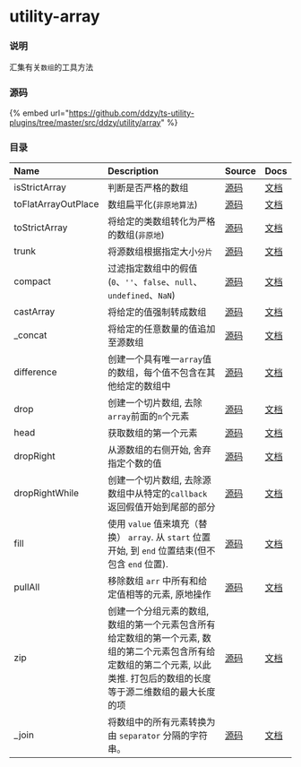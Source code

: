 # utility-array

### 说明

汇集有关`数组`的工具方法

### 源码

{% embed url="https://github.com/ddzy/ts-utility-plugins/tree/master/src/ddzy/utility/array" %}

### 目录

| Name | Description | Source | Docs |
| :--- | :--- | :--- | :--- |
| isStrictArray | 判断是否严格的数组 | [源码](https://github.com/ddzy/ts-utility-plugins/tree/master/src/ddzy/utility/array/toStrictArray) | [文档](isstrictarray.md) |
| toFlatArrayOutPlace | 数组扁平化\(`非原地算法`\) | [源码](https://github.com/ddzy/ts-utility-plugins/tree/master/src/ddzy/utility/array/toFlatArrayOutPlace) | [文档](toflatarrayoutplace.md) |
| toStrictArray | 将给定的类数组转化为严格的数组\(`非原地`\) | [源码](https://github.com/ddzy/ts-utility-plugins/tree/master/src/ddzy/utility/array/toStrictArray) | [文档](tostrictarray.md) |
| trunk | 将源数组根据指定大小`分片` | [源码](https://github.com/ddzy/ts-utility-plugins/tree/master/src/ddzy/utility/array/trunk) | [文档](trunk.md) |
| compact | 过滤指定数组中的假值\(`0`、`''`、`false`、`null`、`undefined`、`NaN`\) | [源码](https://github.com/ddzy/ts-utility-plugins/tree/master/src/ddzy/utility/array/compact) | [文档](compact.md) |
| castArray | 将给定的值强制转成数组 | [源码](https://github.com/ddzy/ts-utility-plugins/tree/master/src/ddzy/utility/array/castArray) | [文档](castarray.md) |
| \_concat | 将给定的任意数量的值追加至源数组 | [源码](https://github.com/ddzy/ts-utility-plugins/tree/master/src/ddzy/utility/array/_concat) | [文档](_concat.md) |
| difference | 创建一个具有唯一`array`值的数组，每个值不包含在其他给定的数组中 | [源码](https://github.com/ddzy/ts-utility-plugins/tree/master/src/ddzy/utility/array/difference) | [文档](difference.md) |
| drop | 创建一个切片数组, 去除`array`前面的`n`个元素 | [源码](https://github.com/ddzy/ts-utility-plugins/tree/master/src/ddzy/utility/array/drop) | [文档](drop.md) |
| head | 获取数组的第一个元素 | [源码](https://github.com/ddzy/ts-utility-plugins/tree/master/src/ddzy/utility/array/head) | [文档](head.md) |
| dropRight | 从源数组的右侧开始, 舍弃指定个数的值 | [源码](https://github.com/ddzy/ts-utility-plugins/tree/master/src/ddzy/utility/array/dropRight) | [文档](dropright.md) |
| dropRightWhile | 创建一个切片数组, 去除源数组中从特定的`callback`返回假值开始到尾部的部分 | [源码](https://github.com/ddzy/ts-utility-plugins/tree/master/src/ddzy/utility/array/dropRightWhile) | [文档](droprightwhile.md) |
| fill | 使用 `value` 值来填充（替换） `array`. 从 `start` 位置开始, 到 `end` 位置结束\(但不包含 `end` 位置\). | [源码](https://github.com/ddzy/ts-utility-plugins/tree/master/src/ddzy/utility/array/fill) | [文档](fill.md) |
| pullAll | 移除数组 `arr` 中所有和给定值相等的元素, 原地操作 | [源码](https://github.com/ddzy/ts-utility-plugins/tree/master/src/ddzy/utility/array/pullAll) | [文档](pullall.md) |
| zip | 创建一个分组元素的数组, 数组的第一个元素包含所有给定数组的第一个元素, 数组的第二个元素包含所有给定数组的第二个元素, 以此类推. 打包后的数组的长度等于源二维数组的最大长度的项 | [源码](https://github.com/ddzy/ts-utility-plugins/tree/master/src/ddzy/utility/array/zip) | [文档](zip.md) |
| \_join | 将数组中的所有元素转换为由 `separator` 分隔的字符串。 | [源码](https://github.com/ddzy/ts-utility-plugins/tree/master/src/ddzy/utility/array/_join) | [文档](_join.md) |

